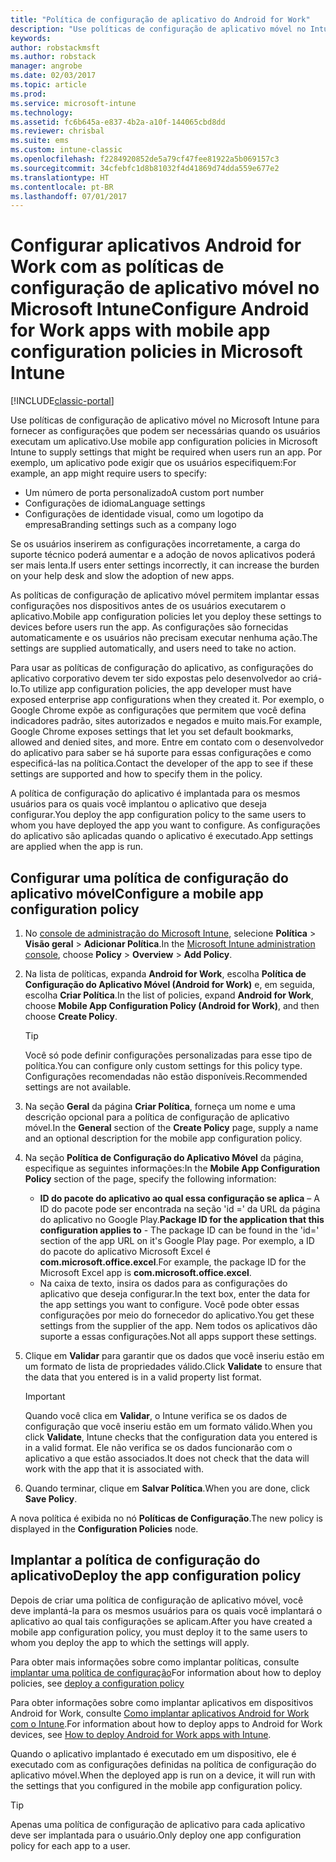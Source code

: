 ```yaml
---
title: "Política de configuração de aplicativo do Android for Work"
description: "Use políticas de configuração de aplicativo móvel no Intune para fornecer as configurações que podem ser necessárias quando os usuários executam um aplicativo Android for Work."
keywords: 
author: robstackmsft
ms.author: robstack
manager: angrobe
ms.date: 02/03/2017
ms.topic: article
ms.prod: 
ms.service: microsoft-intune
ms.technology: 
ms.assetid: fc6b645a-e837-4b2a-a10f-144065cbd8dd
ms.reviewer: chrisbal
ms.suite: ems
ms.custom: intune-classic
ms.openlocfilehash: f2284920852de5a79cf47fee81922a5b069157c3
ms.sourcegitcommit: 34cfebfc1d8b81032f4d41869d74dda559e677e2
ms.translationtype: HT
ms.contentlocale: pt-BR
ms.lasthandoff: 07/01/2017
---
```

# <span data-ttu-id="54816-103">Configurar aplicativos Android for Work com as políticas de configuração de aplicativo móvel no Microsoft Intune</span><span class="sxs-lookup"><span data-stu-id="54816-103">Configure Android for Work apps with mobile app configuration policies in Microsoft Intune</span></span>
<a id="configure-android-for-work-apps-with-mobile-app-configuration-policies-in-microsoft-intune" class="xliff"></a>

[!INCLUDE[classic-portal](../includes/classic-portal.md)]

<span data-ttu-id="54816-104">Use políticas de configuração de aplicativo móvel no Microsoft Intune para fornecer as configurações que podem ser necessárias quando os usuários executam um aplicativo.</span><span class="sxs-lookup"><span data-stu-id="54816-104">Use mobile app configuration policies in Microsoft Intune to supply settings that might be required when users run an app.</span></span> <span data-ttu-id="54816-105">Por exemplo, um aplicativo pode exigir que os usuários especifiquem:</span><span class="sxs-lookup"><span data-stu-id="54816-105">For example, an app might require users to specify:</span></span>

-   <span data-ttu-id="54816-106">Um número de porta personalizado</span><span class="sxs-lookup"><span data-stu-id="54816-106">A custom port number</span></span>
-   <span data-ttu-id="54816-107">Configurações de idioma</span><span class="sxs-lookup"><span data-stu-id="54816-107">Language settings</span></span>
-   <span data-ttu-id="54816-108">Configurações de identidade visual, como um logotipo da empresa</span><span class="sxs-lookup"><span data-stu-id="54816-108">Branding settings such as a company logo</span></span>

<span data-ttu-id="54816-109">Se os usuários inserirem as configurações incorretamente, a carga do suporte técnico poderá aumentar e a adoção de novos aplicativos poderá ser mais lenta.</span><span class="sxs-lookup"><span data-stu-id="54816-109">If users enter settings incorrectly, it can increase the burden on your help desk and slow the adoption of new apps.</span></span>

<span data-ttu-id="54816-110">As políticas de configuração de aplicativo móvel permitem implantar essas configurações nos dispositivos antes de os usuários executarem o aplicativo.</span><span class="sxs-lookup"><span data-stu-id="54816-110">Mobile app configuration policies let you deploy these settings to devices before users run the app.</span></span> <span data-ttu-id="54816-111">As configurações são fornecidas automaticamente e os usuários não precisam executar nenhuma ação.</span><span class="sxs-lookup"><span data-stu-id="54816-111">The settings are supplied automatically, and users need to take no action.</span></span>

<span data-ttu-id="54816-112">Para usar as políticas de configuração do aplicativo, as configurações do aplicativo corporativo devem ter sido expostas pelo desenvolvedor ao criá-lo.</span><span class="sxs-lookup"><span data-stu-id="54816-112">To utilize app configuration policies, the app developer must have exposed enterprise app configurations when they created it.</span></span> <span data-ttu-id="54816-113">Por exemplo, o Google Chrome expõe as configurações que permitem que você defina indicadores padrão, sites autorizados e negados e muito mais.</span><span class="sxs-lookup"><span data-stu-id="54816-113">For example, Google Chrome exposes settings that let you set default bookmarks, allowed and denied sites, and more.</span></span> <span data-ttu-id="54816-114">Entre em contato com o desenvolvedor do aplicativo para saber se há suporte para essas configurações e como especificá-las na política.</span><span class="sxs-lookup"><span data-stu-id="54816-114">Contact the developer of the app to see if these settings are supported and how to specify them in the policy.</span></span>

<span data-ttu-id="54816-115">A política de configuração do aplicativo é implantada para os mesmos usuários para os quais você implantou o aplicativo que deseja configurar.</span><span class="sxs-lookup"><span data-stu-id="54816-115">You deploy the app configuration policy to the same users to whom you have deployed the app you want to configure.</span></span> <span data-ttu-id="54816-116">As configurações do aplicativo são aplicadas quando o aplicativo é executado.</span><span class="sxs-lookup"><span data-stu-id="54816-116">App settings are applied when the app is run.</span></span>

## <span data-ttu-id="54816-117">Configurar uma política de configuração do aplicativo móvel</span><span class="sxs-lookup"><span data-stu-id="54816-117">Configure a mobile app configuration policy</span></span>
<a id="configure-a-mobile-app-configuration-policy" class="xliff"></a>

1.  <span data-ttu-id="54816-118">No [console de administração do Microsoft Intune](https://manage.microsoft.com), selecione **Política** &gt; **Visão geral** &gt; **Adicionar Política**.</span><span class="sxs-lookup"><span data-stu-id="54816-118">In the [Microsoft Intune administration console](https://manage.microsoft.com), choose **Policy** &gt; **Overview** &gt; **Add Policy**.</span></span>

2.  <span data-ttu-id="54816-119">Na lista de políticas, expanda **Android for Work**, escolha **Política de Configuração do Aplicativo Móvel (Android for Work)** e, em seguida, escolha **Criar Política**.</span><span class="sxs-lookup"><span data-stu-id="54816-119">In the list of policies, expand **Android for Work**, choose **Mobile App Configuration Policy (Android for Work)**, and then choose **Create Policy**.</span></span>

    > [!TIP]
    > <span data-ttu-id="54816-120">Você só pode definir configurações personalizadas para esse tipo de política.</span><span class="sxs-lookup"><span data-stu-id="54816-120">You can configure only custom settings for this policy type.</span></span> <span data-ttu-id="54816-121">Configurações recomendadas não estão disponíveis.</span><span class="sxs-lookup"><span data-stu-id="54816-121">Recommended settings are not available.</span></span>

3.  <span data-ttu-id="54816-122">Na seção **Geral** da página **Criar Política**, forneça um nome e uma descrição opcional para a política de configuração de aplicativo móvel.</span><span class="sxs-lookup"><span data-stu-id="54816-122">In the **General** section of the **Create Policy** page, supply a name and an optional description for the mobile app configuration policy.</span></span>

4. <span data-ttu-id="54816-123">Na seção **Política de Configuração do Aplicativo Móvel** da página, especifique as seguintes informações:</span><span class="sxs-lookup"><span data-stu-id="54816-123">In the **Mobile App Configuration Policy** section of the page, specify the following information:</span></span>
    - <span data-ttu-id="54816-124">**ID do pacote do aplicativo ao qual essa configuração se aplica** – A ID do pacote pode ser encontrada na seção 'id =' da URL da página do aplicativo no Google Play.</span><span class="sxs-lookup"><span data-stu-id="54816-124">**Package ID for the application that this configuration applies to** - The package ID can be found in the 'id=' section of the app URL on it's Google Play page.</span></span> <span data-ttu-id="54816-125">Por exemplo, a ID do pacote do aplicativo Microsoft Excel é **com.microsoft.office.excel**.</span><span class="sxs-lookup"><span data-stu-id="54816-125">For example, the package ID for the Microsoft Excel app is **com.microsoft.office.excel**.</span></span>
    - <span data-ttu-id="54816-126">Na caixa de texto, insira os dados para as configurações do aplicativo que deseja configurar.</span><span class="sxs-lookup"><span data-stu-id="54816-126">In the text box, enter the data for the app settings you want to configure.</span></span> <span data-ttu-id="54816-127">Você pode obter essas configurações por meio do fornecedor do aplicativo.</span><span class="sxs-lookup"><span data-stu-id="54816-127">You get these settings from the supplier of the app.</span></span> <span data-ttu-id="54816-128">Nem todos os aplicativos dão suporte a essas configurações.</span><span class="sxs-lookup"><span data-stu-id="54816-128">Not all apps support these settings.</span></span>
5.  <span data-ttu-id="54816-129">Clique em **Validar** para garantir que os dados que você inseriu estão em um formato de lista de propriedades válido.</span><span class="sxs-lookup"><span data-stu-id="54816-129">Click **Validate** to ensure that the data that you entered is in a valid property list format.</span></span>

    > [!IMPORTANT]
    > <span data-ttu-id="54816-130">Quando você clica em **Validar**, o Intune verifica se os dados de configuração que você inseriu estão em um formato válido.</span><span class="sxs-lookup"><span data-stu-id="54816-130">When you click **Validate**, Intune checks that the configuration data you entered is in a valid format.</span></span> <span data-ttu-id="54816-131">Ele não verifica se os dados funcionarão com o aplicativo a que estão associados.</span><span class="sxs-lookup"><span data-stu-id="54816-131">It does not check that the data will work with the app that it is associated with.</span></span>

6.  <span data-ttu-id="54816-132">Quando terminar, clique em **Salvar Política**.</span><span class="sxs-lookup"><span data-stu-id="54816-132">When you are done, click **Save Policy**.</span></span>

<span data-ttu-id="54816-133">A nova política é exibida no nó **Políticas de Configuração**.</span><span class="sxs-lookup"><span data-stu-id="54816-133">The new policy is displayed in the **Configuration Policies** node.</span></span>


## <span data-ttu-id="54816-134">Implantar a política de configuração do aplicativo</span><span class="sxs-lookup"><span data-stu-id="54816-134">Deploy the app configuration policy</span></span>
<a id="deploy-the-app-configuration-policy" class="xliff"></a>
<span data-ttu-id="54816-135">Depois de criar uma política de configuração de aplicativo móvel, você deve implantá-la para os mesmos usuários para os quais você implantará o aplicativo ao qual tais configurações se aplicam.</span><span class="sxs-lookup"><span data-stu-id="54816-135">After you have created a mobile app configuration policy, you must deploy it to the same users to whom you deploy the app to which the settings will apply.</span></span>

<span data-ttu-id="54816-136">Para obter mais informações sobre como implantar políticas, consulte [implantar uma política de configuração](/intune-classic/deploy-use/manage-settings-and-features-on-your-devices-with-microsoft-intune-policies#deploy-a-configuration-policy)</span><span class="sxs-lookup"><span data-stu-id="54816-136">For information about how to deploy policies, see [deploy a configuration policy](/intune-classic/deploy-use/manage-settings-and-features-on-your-devices-with-microsoft-intune-policies#deploy-a-configuration-policy)</span></span>

<span data-ttu-id="54816-137">Para obter informações sobre como implantar aplicativos em dispositivos Android for Work, consulte [Como implantar aplicativos Android for Work com o Intune](android-for-work-apps.md).</span><span class="sxs-lookup"><span data-stu-id="54816-137">For information about how to deploy apps to Android for Work devices, see [How to deploy Android for Work apps with Intune](android-for-work-apps.md).</span></span>

<span data-ttu-id="54816-138">Quando o aplicativo implantado é executado em um dispositivo, ele é executado com as configurações definidas na política de configuração do aplicativo móvel.</span><span class="sxs-lookup"><span data-stu-id="54816-138">When the deployed app is run on a device, it will run with the settings that you configured in the mobile app configuration policy.</span></span>

> [!TIP]
> <span data-ttu-id="54816-139">Apenas uma política de configuração de aplicativo para cada aplicativo deve ser implantada para o usuário.</span><span class="sxs-lookup"><span data-stu-id="54816-139">Only deploy one app configuration policy for each app to a user.</span></span>
